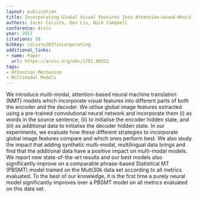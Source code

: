 ```yaml
---
layout: publication
title: Incorporating Global Visual Features Into Attention-based Neural Machine Translation
authors: Iacer Calixto, Qun Liu, Nick Campbell
conference: Arxiv
year: 2017
citations: 58
bibkey: calixto2017incorporating
additional_links:
- name: Paper
  url: https://arxiv.org/abs/1701.06521
tags:
- Attention Mechanism
- Multimodal Models
---
```

We introduce multi-modal, attention-based neural machine translation (NMT)
models which incorporate visual features into different parts of both the
encoder and the decoder. We utilise global image features extracted using a
pre-trained convolutional neural network and incorporate them (i) as words in
the source sentence, (ii) to initialise the encoder hidden state, and (iii) as
additional data to initialise the decoder hidden state. In our experiments, we
evaluate how these different strategies to incorporate global image features
compare and which ones perform best. We also study the impact that adding
synthetic multi-modal, multilingual data brings and find that the additional
data have a positive impact on multi-modal models. We report new
state-of-the-art results and our best models also significantly improve on a
comparable phrase-based Statistical MT (PBSMT) model trained on the Multi30k
data set according to all metrics evaluated. To the best of our knowledge, it
is the first time a purely neural model significantly improves over a PBSMT
model on all metrics evaluated on this data set.